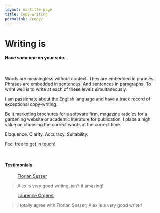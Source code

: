 ```yaml
---
layout: no-title-page
title: Copy-writing
permalink: /copy/
---
```


<style type="text/css">
   .tab { margin-left: 40px; }
</style>

<h1>Writing is
  <span
     class="txt-rotate"
     data-period="1000"
     data-rotate='[ "hard.", "difficult.", "challenging." ]'>
     </span>
</h1>
<script type="text/javascript" src="/assets/js/main.js" ></script>

<h4>Have someone on your side.</h4>

<br>

Words are meaningless without context. They are embedded in phrases. Phrases are embedded in sentences. 
And sentences in paragraphs. To write well is to write at each of these levels simultaneously. 

I am passionate about the English language and have a track record of exceptional copy-writing. 

Be it
marketing brochures for a software firm, magazine articles for a gardening website or academic 
literature for publication, I place a high value on choosing the correct words at the correct time.

Eloquence. Clarity. Accuracy. Suitability. 

Feel free to <a href="/contact/" title="Contact Alex">get in touch</a>! 

<br>

<h4>Testimonials</h4>

<a class="tab" href="https://florian.sesser.at/">Florian Sesser</a> 
<blockquote>
Alex is very good writing, isn't it amazing!
</blockquote>

<a class="tab" href="https://www.plantura.garden/">Laurence Orgeret</a> 
<blockquote>
I totally agree with Florian Sesser; Alex is a very good writer!
</blockquote> 